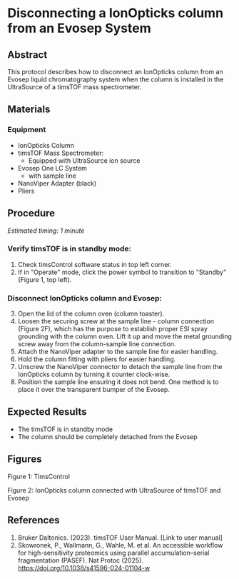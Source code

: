 # Disconnecting a IonOpticks column from an Evosep System

## Abstract
This protocol describes how to disconnect an IonOpticks column from an Evosep liquid chromatography system when the column is installed in the UltraSource of a timsTOF mass spectrometer.


## Materials

### Equipment
- IonOpticks Column
- timsTOF Mass Spectrometer:
  - Equipped with UltraSource ion source
- Evosep One LC System
  - with sample line
- NanoViper Adapter (black)
- Pliers


## Procedure
*Estimated timing: 1 minute*

### Verify timsTOF is in standby mode:
1. Check timsControl software status in top left corner.
2. If in "Operate" mode, click the power symbol to transition to "Standby" (Figure 1, top left).

### Disconnect IonOpticks column and Evosep:
3. Open the lid of the column oven (column toaster).
4. Loosen the securing screw at the sample line - column connection (Figure 2F), which has the purpose to establish proper ESI spray grounding with the column oven. Lift it up and move the metal grounding screw away from the column-sample line connection.
5. Attach the NanoViper adapter to the sample line for easier handling.
6. Hold the column fitting with pliers for easier handling.
7. Unscrew the NanoViper connector to detach the sample line from the IonOpticks column by turning it counter clock-wise.
8. Position the sample line ensuring it does not bend. One method is to place it over the transparent bumper of the Evosep.


## Expected Results
- The timsTOF is in standby mode
- The column should be completely detached from the Evosep


## Figures
Figure 1: TimsControl

Figure 2: IonOpticks column connected with UltraSource of timsTOF and Evosep

## References
1. Bruker Daltonics. (2023). timsTOF User Manual. [Link to user manual]
2. Skowronek, P., Wallmann, G., Wahle, M. et al. An accessible workflow for high-sensitivity proteomics using parallel accumulation–serial fragmentation (PASEF). Nat Protoc (2025). https://doi.org/10.1038/s41596-024-01104-w
